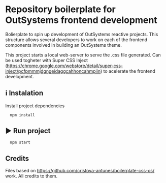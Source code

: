 # Repository boilerplate for OutSystems frontend development

Bolierplate to spin up development of OutSystems reactive projects. This structure allows several developers to work on each of the frontend components involved in building an OutSystems theme.

This project starts a local web-server to serve the .css file generated. Can be used togheter with Super CSS Inject (https://chrome.google.com/webstore/detail/super-css-inject/pcfpmmmjdgngeidaggcahhoncahmpiin) to acelerate the frontend development.

## ℹ️ Instalation

Install project dependencies

```bash
  npm install
```

## ▶️ Run project

```bash
  npm start
```

## Credits

Files based on https://github.com/cristova-antunes/boilerplate-css-os/ work. All credits to them.